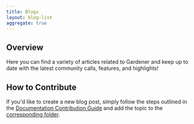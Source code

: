```yaml
---
title: Blogs
layout: blog-list
aggregate: true
---
```


## Overview

Here you can find a variety of articles related to Gardener and keep up to date with the latest community calls, features, and highlights!

## How to Contribute

If you'd like to create a new blog post, simply follow the steps outlined in the [Documentation Contribution Guide](../documentation/contribute/documentation/_index.md) and add the topic to the [corresponding folder](https://github.com/gardener/documentation/tree/master/website/blog).
